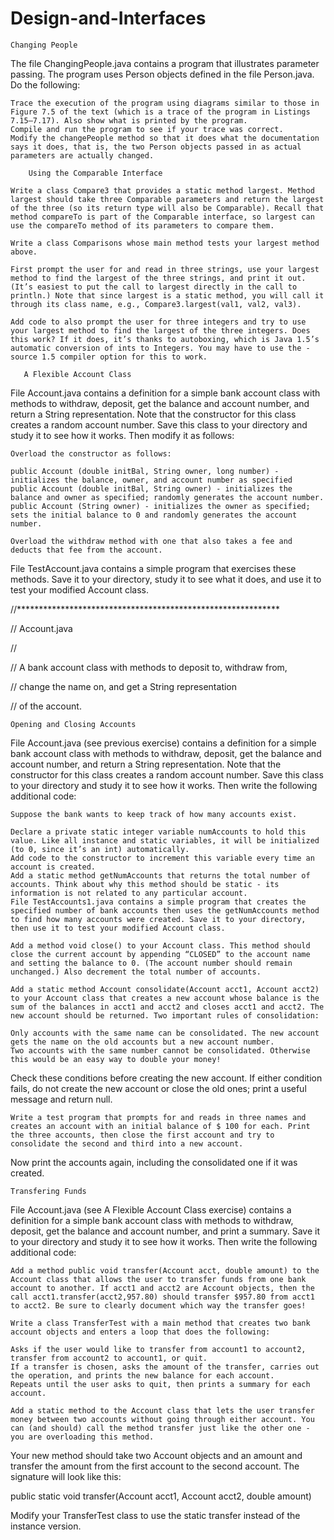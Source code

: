 # Design-and-Interfaces

    Changing People

The file ChangingPeople.java contains a program that illustrates parameter passing. The program uses Person objects defined in the file Person.java. Do the following:

    Trace the execution of the program using diagrams similar to those in Figure 7.5 of the text (which is a trace of the program in Listings 7.15–7.17). Also show what is printed by the program.
    Compile and run the program to see if your trace was correct.
    Modify the changePeople method so that it does what the documentation says it does, that is, the two Person objects passed in as actual parameters are actually changed.
    
        Using the Comparable Interface

    Write a class Compare3 that provides a static method largest. Method largest should take three Comparable parameters and return the largest of the three (so its return type will also be Comparable). Recall that method compareTo is part of the Comparable interface, so largest can use the compareTo method of its parameters to compare them.

    Write a class Comparisons whose main method tests your largest method above.

    First prompt the user for and read in three strings, use your largest method to find the largest of the three strings, and print it out. (It’s easiest to put the call to largest directly in the call to println.) Note that since largest is a static method, you will call it through its class name, e.g., Compare3.largest(val1, val2, val3).

    Add code to also prompt the user for three integers and try to use your largest method to find the largest of the three integers. Does this work? If it does, it’s thanks to autoboxing, which is Java 1.5’s automatic conversion of ints to Integers. You may have to use the -source 1.5 compiler option for this to work.
    
       A Flexible Account Class

File Account.java contains a definition for a simple bank account class with methods to withdraw, deposit, get the balance and account number, and return a String representation. Note that the constructor for this class creates a random account number. Save this class to your directory and study it to see how it works. Then modify it as follows:

    Overload the constructor as follows:

    public Account (double initBal, String owner, long number) - initializes the balance, owner, and account number as specified
    public Account (double initBal, String owner) - initializes the balance and owner as specified; randomly generates the account number.
    public Account (String owner) - initializes the owner as specified; sets the initial balance to 0 and randomly generates the account number.

    Overload the withdraw method with one that also takes a fee and deducts that fee from the account.

File TestAccount.java contains a simple program that exercises these methods. Save it to your directory, study it to see what it does, and use it to test your modified Account class.

//************************************************************

// Account.java

//

// A bank account class with methods to deposit to, withdraw from,

// change the name on, and get a String representation

// of the account.

    Opening and Closing Accounts

File Account.java (see previous exercise) contains a definition for a simple bank account class with methods to withdraw, deposit, get the balance and account number, and return a String representation. Note that the constructor for this class creates a random account number. Save this class to your directory and study it to see how it works. Then write the following additional code:

    Suppose the bank wants to keep track of how many accounts exist.

    Declare a private static integer variable numAccounts to hold this value. Like all instance and static variables, it will be initialized (to 0, since it’s an int) automatically.
    Add code to the constructor to increment this variable every time an account is created.
    Add a static method getNumAccounts that returns the total number of accounts. Think about why this method should be static - its information is not related to any particular account.
    File TestAccounts1.java contains a simple program that creates the specified number of bank accounts then uses the getNumAccounts method to find how many accounts were created. Save it to your directory, then use it to test your modified Account class.

    Add a method void close() to your Account class. This method should close the current account by appending “CLOSED” to the account name and setting the balance to 0. (The account number should remain unchanged.) Also decrement the total number of accounts.

    Add a static method Account consolidate(Account acct1, Account acct2) to your Account class that creates a new account whose balance is the sum of the balances in acct1 and acct2 and closes acct1 and acct2. The new account should be returned. Two important rules of consolidation:

    Only accounts with the same name can be consolidated. The new account gets the name on the old accounts but a new account number.
    Two accounts with the same number cannot be consolidated. Otherwise this would be an easy way to double your money!

Check these conditions before creating the new account. If either condition fails, do not create the new account or close the old ones; print a useful message and return null.

    Write a test program that prompts for and reads in three names and creates an account with an initial balance of $ 100 for each. Print the three accounts, then close the first account and try to consolidate the second and third into a new account.

Now print the accounts again, including the consolidated one if it was created.

    Transfering Funds

File Account.java (see A Flexible Account Class exercise) contains a definition for a simple bank account class with methods to withdraw, deposit, get the balance and account number, and print a summary. Save it to your directory and study it to see how it works. Then write the following additional code:

    Add a method public void transfer(Account acct, double amount) to the Account class that allows the user to transfer funds from one bank account to another. If acct1 and acct2 are Account objects, then the call acct1.transfer(acct2,957.80) should transfer $957.80 from acct1 to acct2. Be sure to clearly document which way the transfer goes!

    Write a class TransferTest with a main method that creates two bank account objects and enters a loop that does the following:

    Asks if the user would like to transfer from account1 to account2, transfer from account2 to account1, or quit.
    If a transfer is chosen, asks the amount of the transfer, carries out the operation, and prints the new balance for each account.
    Repeats until the user asks to quit, then prints a summary for each account.

    Add a static method to the Account class that lets the user transfer money between two accounts without going through either account. You can (and should) call the method transfer just like the other one - you are overloading this method.

Your new method should take two Account objects and an amount and transfer the amount from the first account to the second account. The signature will look like this:

public static void transfer(Account acct1, Account acct2, double amount)

Modify your TransferTest class to use the static transfer instead of the instance version.

